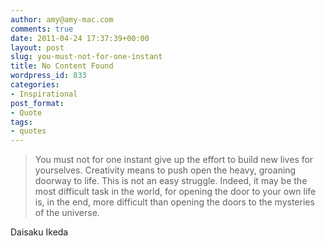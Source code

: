 ```yaml
---
author: amy@amy-mac.com
comments: true
date: 2011-04-24 17:37:39+00:00
layout: post
slug: you-must-not-for-one-instant
title: No Content Found
wordpress_id: 833
categories:
- Inspirational
post_format:
- Quote
tags:
- quotes
---
```


> You must not for one instant give up the effort to build new lives for yourselves. Creativity means to push open the heavy, groaning doorway to life. This is not an easy struggle. Indeed, it may be the most difficult task in the world, for opening the door to your own life is, in the end, more difficult than opening the doors to the mysteries of the universe.




Daisaku Ikeda
